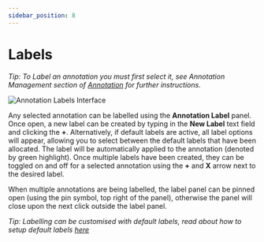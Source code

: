 ```yaml
---
sidebar_position: 8
---
```


# Labels

_Tip: To Label an annotation you must first select it, see Annotation Management section of [Annotation](annotation) for further instructions._

![Annotation Labels Interface](/img/annotate/annotate_labels.png)

Any selected annotation can be labelled using the **Annotation Label** panel.
Once open, a new label can be created by typing in the **New Label** text field and clicking the **+**.
Alternatively, if default labels are active, all label options will appear, allowing you to select between the default labels that have been allocated.
The label will be automatically applied to the annotation (denoted by green highlight).
Once multiple labels have been created, they can be toggled on and off for a selected annotation using the **+** and **X** arrow next to the desired label.

When multiple annotations are being labelled, the label panel can be pinned open (using the pin symbol, top right of the panel), otherwise the panel will close upon the next click outside the label panel.

_Tip: Labelling can be customised with default labels, read about how to setup default labels [here](../misc/defaultlabels)_

